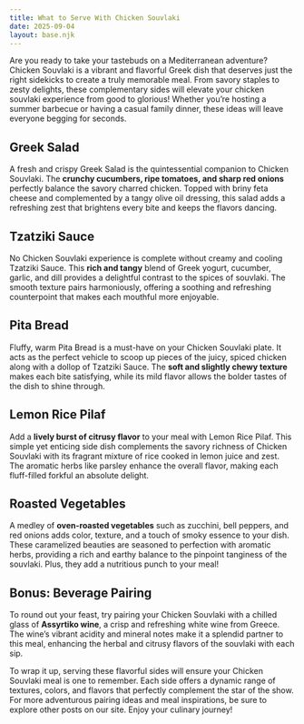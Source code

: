 ```yaml
---
title: What to Serve With Chicken Souvlaki
date: 2025-09-04
layout: base.njk
---
```


Are you ready to take your tastebuds on a Mediterranean adventure? Chicken Souvlaki is a vibrant and flavorful Greek dish that deserves just the right sidekicks to create a truly memorable meal. From savory staples to zesty delights, these complementary sides will elevate your chicken souvlaki experience from good to glorious! Whether you’re hosting a summer barbecue or having a casual family dinner, these ideas will leave everyone begging for seconds.

## **Greek Salad**

A fresh and crispy Greek Salad is the quintessential companion to Chicken Souvlaki. The **crunchy cucumbers, ripe tomatoes, and sharp red onions** perfectly balance the savory charred chicken. Topped with briny feta cheese and complemented by a tangy olive oil dressing, this salad adds a refreshing zest that brightens every bite and keeps the flavors dancing.

## **Tzatziki Sauce**

No Chicken Souvlaki experience is complete without creamy and cooling Tzatziki Sauce. This **rich and tangy** blend of Greek yogurt, cucumber, garlic, and dill provides a delightful contrast to the spices of souvlaki. The smooth texture pairs harmoniously, offering a soothing and refreshing counterpoint that makes each mouthful more enjoyable.

## **Pita Bread**

Fluffy, warm Pita Bread is a must-have on your Chicken Souvlaki plate. It acts as the perfect vehicle to scoop up pieces of the juicy, spiced chicken along with a dollop of Tzatziki Sauce. The **soft and slightly chewy texture** makes each bite satisfying, while its mild flavor allows the bolder tastes of the dish to shine through.

## **Lemon Rice Pilaf**

Add a **lively burst of citrusy flavor** to your meal with Lemon Rice Pilaf. This simple yet enticing side dish complements the savory richness of Chicken Souvlaki with its fragrant mixture of rice cooked in lemon juice and zest. The aromatic herbs like parsley enhance the overall flavor, making each fluff-filled forkful an absolute delight.

## **Roasted Vegetables**

A medley of **oven-roasted vegetables** such as zucchini, bell peppers, and red onions adds color, texture, and a touch of smoky essence to your dish. These caramelized beauties are seasoned to perfection with aromatic herbs, providing a rich and earthy balance to the pinpoint tanginess of the souvlaki. Plus, they add a nutritious punch to your meal!

## **Bonus: Beverage Pairing**

To round out your feast, try pairing your Chicken Souvlaki with a chilled glass of **Assyrtiko wine**, a crisp and refreshing white wine from Greece. The wine’s vibrant acidity and mineral notes make it a splendid partner to this meal, enhancing the herbal and citrusy flavors of the souvlaki with each sip.

To wrap it up, serving these flavorful sides will ensure your Chicken Souvlaki meal is one to remember. Each side offers a dynamic range of textures, colors, and flavors that perfectly complement the star of the show. For more adventurous pairing ideas and meal inspirations, be sure to explore other posts on our site. Enjoy your culinary journey!